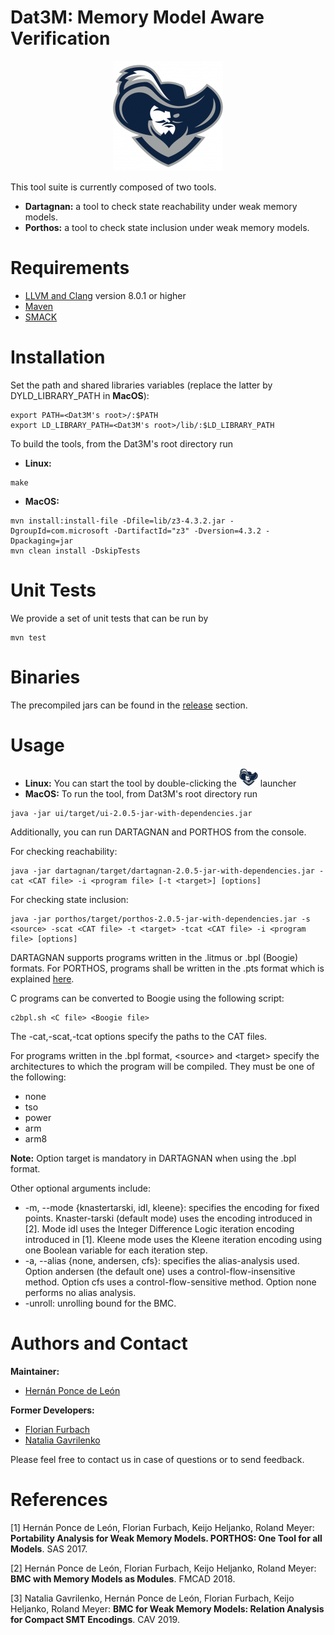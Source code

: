 # Dat3M: Memory Model Aware Verification

<p align="center"> 
<img src="ui/src/main/resources/dat3m.png">
</p>

This tool suite is currently composed of two tools.

* **Dartagnan:** a tool to check state reachability under weak memory models.
* **Porthos:** a tool to check state inclusion under weak memory models.

Requirements
======
* [LLVM and Clang](http://releases.llvm.org/download.html) version 8.0.1 or higher
* [Maven](https://maven.apache.org/)
* [SMACK](https://github.com/smackers/smack)

Installation
======
Set the path and shared libraries variables (replace the latter by DYLD_LIBRARY_PATH in **MacOS**):
```
export PATH=<Dat3M's root>/:$PATH
export LD_LIBRARY_PATH=<Dat3M's root>/lib/:$LD_LIBRARY_PATH
```

To build the tools, from the Dat3M's root directory run
* **Linux:**
```
make
```
* **MacOS:**
```
mvn install:install-file -Dfile=lib/z3-4.3.2.jar -DgroupId=com.microsoft -DartifactId="z3" -Dversion=4.3.2 -Dpackaging=jar
mvn clean install -DskipTests
```

Unit Tests
======
We provide a set of unit tests that can be run by
```
mvn test
```

Binaries
======
The precompiled jars can be found in the [release](https://github.com/hernanponcedeleon/Dat3M/releases) section.

Usage
======
* **Linux:** You can start the tool by double-clicking the <img src="ui/src/main/resources/dat3m.png" width="30" height="30"> launcher
* **MacOS:** To run the tool, from Dat3M's root directory run
```
java -jar ui/target/ui-2.0.5-jar-with-dependencies.jar
```
Additionally, you can run DARTAGNAN and PORTHOS from the console.

For checking reachability:
```
java -jar dartagnan/target/dartagnan-2.0.5-jar-with-dependencies.jar -cat <CAT file> -i <program file> [-t <target>] [options]
```
For checking state inclusion:
```
java -jar porthos/target/porthos-2.0.5-jar-with-dependencies.jar -s <source> -scat <CAT file> -t <target> -tcat <CAT file> -i <program file> [options]
```
DARTAGNAN supports programs written in the .litmus or .bpl (Boogie) formats. For PORTHOS, programs shall be written in the .pts format which is explained [here](porthos/pts.md).

C programs can be converted to Boogie using the following script:
```
c2bpl.sh <C file> <Boogie file>
```

The -cat,-scat,-tcat options specify the paths to the CAT files.

For programs written in the .bpl format, \<source> and \<target> specify the architectures to which the program will be compiled. 
They must be one of the following: 
- none
- tso
- power
- arm
- arm8

**Note:** Option target is mandatory in DARTAGNAN when using the .bpl format.

Other optional arguments include:
- -m, --mode {knastertarski, idl, kleene}: specifies the encoding for fixed points. Knaster-tarski (default mode) uses the encoding introduced in [2]. Mode idl uses the Integer Difference Logic iteration encoding introduced in [1]. Kleene mode uses the Kleene iteration encoding using one Boolean variable for each iteration step.
- -a, --alias {none, andersen, cfs}: specifies the alias-analysis used. Option andersen (the default one) uses a control-flow-insensitive method. Option cfs uses a control-flow-sensitive method. Option none performs no alias analysis.
- -unroll: unrolling bound for the BMC.

Authors and Contact
======
**Maintainer:**

* [Hernán Ponce de León](mailto:ponce@fortiss.org)

**Former Developers:**

* [Florian Furbach](mailto:f.furbach@tu-braunschweig.de)
* [Natalia Gavrilenko](mailto:natalia.gavrilenko@aalto.fi)

Please feel free to contact us in case of questions or to send feedback.

References
======
[1] Hernán Ponce de León, Florian Furbach, Keijo Heljanko, Roland Meyer: **Portability Analysis for Weak Memory Models. PORTHOS: One Tool for all Models**. SAS 2017.

[2] Hernán Ponce de León, Florian Furbach, Keijo Heljanko, Roland Meyer: **BMC with Memory Models as Modules**. FMCAD 2018.

[3] Natalia Gavrilenko, Hernán Ponce de León, Florian Furbach, Keijo Heljanko, Roland Meyer: **BMC for Weak Memory Models: Relation Analysis for Compact SMT Encodings**. CAV 2019.

